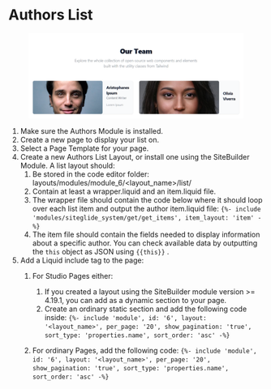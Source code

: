 # Authors List

<figure><img src="../../../.gitbook/assets/image.png" alt=""><figcaption></figcaption></figure>

1. Make sure the Authors Module is installed.
2. Create a new page to display your list on.
3. Select a Page Template for your page.
4. Create a new Authors List Layout, or install one using the SiteBuilder Module. A list layout should:
   1. Be stored in the code editor folder: layouts/modules/module\_6/\<layout\_name>/list/
   2. Contain at least a wrapper.liquid and an item.liquid file.
   3. The wrapper file should contain the code below where it should loop over each list item and output the author item.liquid file: `{%- include 'modules/siteglide_system/get/get_items', item_layout: 'item' -%}`
   4. The item file should contain the fields needed to display information about a specific author. You can check available data by outputting the `this` object as JSON using `{{this}}` .
5. Add a Liquid include tag to the page:
   1.  For Studio Pages either:

       1. If you created a layout using the SiteBuilder module version >= 4.19.1, you can add as a dynamic section to your page.
       2. Create an ordinary static section and add the following code inside: `{%- include 'module', id: '6', layout: '<layout_name>', per_page: '20', show_pagination: 'true', sort_type: 'properties.name', sort_order: 'asc' -%}` &#x20;


   2. For ordinary Pages, add the following code: `{%- include 'module', id: '6', layout: '<layout_name>', per_page: '20', show_pagination: 'true', sort_type: 'properties.name', sort_order: 'asc' -%}` &#x20;
